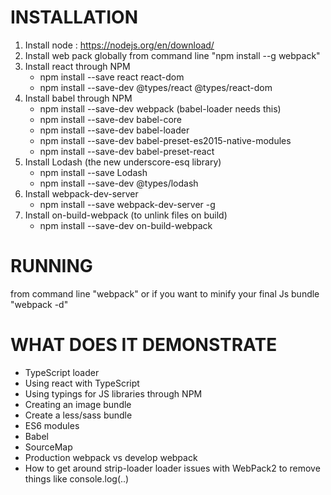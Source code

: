 # INSTALLATION

1. Install node : https://nodejs.org/en/download/
2. Install web pack globally from command line "npm install --g webpack"
3. Install react through NPM
	- npm install --save react react-dom 
	- npm install --save-dev @types/react @types/react-dom
4. Install babel through NPM
	- npm install --save-dev webpack (babel-loader needs this)
	- npm install --save-dev babel-core
	- npm install --save-dev babel-loader
	- npm install --save-dev babel-preset-es2015-native-modules
	- npm install --save-dev babel-preset-react
5. Install Lodash (the new underscore-esq library)
	- npm install --save Lodash
	- npm install --save-dev @types/lodash
6. Install webpack-dev-server 
	- npm install --save webpack-dev-server  -g
7. Install on-build-webpack (to unlink files on build)
	- npm install --save-dev on-build-webpack
		
	
	

# RUNNING

from command line "webpack" or if you want to minify your final Js bundle "webpack -d"

# WHAT DOES IT DEMONSTRATE

- TypeScript loader
- Using react with TypeScript
- Using typings for JS libraries through NPM
- Creating an image bundle
- Create a less/sass bundle
- ES6 modules
- Babel
- SourceMap
- Production webpack vs develop webpack
- How to get around strip-loader loader issues with WebPack2 to remove things like console.log(..)

